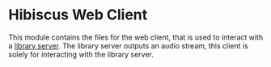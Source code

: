 # Hibiscus Web Client
This module contains the files for the web client, that is used to interact with a [library server](../library-server). The library server outputs an audio stream, this client is solely for interacting with the library server. 